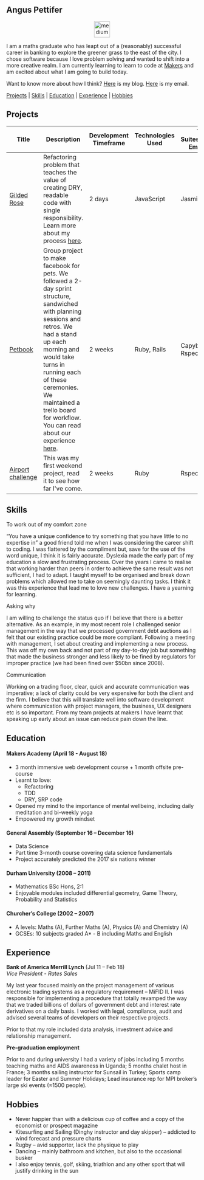 ## Angus Pettifer

<p align="center">
  <a href="https://medium.com/@angus.pettifer">
    <img src="http://www.webmasto.com/wp-content/uploads/2017/08/Medium-App-Icon-2017.png" alt="medium" hspace="50" height="42" width="42">
  </a>
</p>

I am a maths graduate who has leapt out of a (reasonably) successful career in banking to explore the greener grass to the east of the city. I chose software because I love problem solving and wanted to shift into a more creative realm. I am currently learning to learn to code at [Makers](https://makers.tech/) and am excited about what I am going to build today.

Want to know more about how I think? [Here](https://blog.makersacademy.com/painting-your-face-green-and-making-a-ship-out-of-glass-a-balancing-act-9fc2f9fc1f46) is my blog. [Here](mailto:angus.pettifer@gmail.com) is my email.


[Projects](#projects) | [Skills](#skills) | [Education](#education) | [Experience](#experience) | [Hobbies](#hobbies)

## Projects

| Title | Description | Development Timeframe | Technologies Used | Test Suites/CIs/CDs Employed |
|--|--|--|--|--|
| [Gilded Rose](https://github.com/anguspettifer/GildedRose-Refactoring-Kata/commits/master) | Refactoring problem that teaches the value of creating DRY, readable code with single responsibility. Learn more about my process [here](https://medium.com/@angus.pettifer/gilded-rose-the-approach-of-a-maker-c9cc3607499e). | 2 days | JavaScript | Jasmine |
| [Petbook](https://github.com/chrisrusselldigital/acebook-petbook) | Group project to make facebook for pets. We followed a 2-day sprint structure, sandwiched with planning sessions and retros. We had a stand up each morning and would take turns in running each of these ceremonies. We maintained a trello board for workflow. You can read about our experience [here](https://medium.com/makers-group-project).  | 2 weeks | Ruby, Rails | Capybara, Rspec |
| [Airport challenge](https://github.com/anguspettifer/airport_challenge) | This was my first weekend project, read it to see how far I've come.  | 2 weeks | Ruby | Rspec |


## Skills

To work out of my comfort zone

“You have a unique confidence to try something that you have little to no expertise in” a good friend told me when I was considering the career shift to coding. I was flattered by the compliment but, save for the use of the word unique, I think it is fairly accurate. Dyslexia made the early part of my education a slow and frustrating process. Over the years I came to realise that working harder than peers in order to achieve the same result was not sufficient, I had to adapt. I taught myself to be organised and break down problems which allowed me to take on seemingly daunting tasks. I think it was this experience that lead me to love new challenges. I have a yearning for learning.


Asking why

I am willing to challenge the status quo if I believe that there is a better alternative. As an example, in my most recent role I challenged senior management in the way that we processed government debt auctions as I felt that our existing practice could be more compliant. Following a meeting with management, I set about creating and implementing a new process. This was off my own back and not part of my day-to-day job but something that made the business stronger and less likely to be fined by regulators for improper practice (we had been fined over $50bn since 2008).


Communication

Working on a trading floor, clear, quick and accurate communication was imperative; a lack of clarity could be very expensive for both the client and the firm. I believe that this will translate well into software development where communication with project managers, the business, UX designers etc is so important. From my team projects at makers I have learnt that speaking up early about an issue can reduce pain down the line.

## Education

#### Makers Academy (April 18 - August 18)

- 3 month immersive web development course + 1 month offsite pre-course
- Learnt to love:
  - Refactoring
  - TDD
  - DRY, SRP code
- Opened my mind to the importance of mental wellbeing, including daily meditation and bi-weekly yoga
- Empowered my growth mindset

#### General Assembly (September 16 – December 16)

- Data Science
- Part time 3-month course covering data science fundamentals
- Project accurately predicted the 2017 six nations winner

#### Durham University (2008 – 2011)

- Mathematics BSc Hons, 2:1
- Enjoyable modules included differential geometry, Game Theory, Probability and Statistics

#### Churcher’s College (2002 – 2007)

- A levels: Maths (A), Further Maths (A), Physics (A) and Chemistry (A)
- GCSEs: 10 subjects graded A* - B including Maths and English

## Experience

**Bank of America Merrill Lynch** (Jul 11 – Feb 18)  
*Vice President - Rates Sales*

My last year focused mainly on the project management of various electronic trading systems as a regulatory requirement – MiFID II. I was responsible for implementing a procedure that totally revamped the way that we traded billions of dollars of government debt and interest rate derivatives on a daily basis. I worked with legal, compliance, audit and advised several teams of developers on their respective projects.

Prior to that my role included data analysis, investment advice and relationship management.

**Pre-graduation employment**

Prior to and during university I had a variety of jobs including 5 months teaching maths and AIDS awareness in Uganda; 5 months chalet host in France; 3 months sailing instructor for Sunsail in Turkey; Sports camp leader for Easter and Summer Holidays; Lead insurance rep for MPI broker’s large ski events (≈1500 people).

## Hobbies

- Never happier than with a delicious cup of coffee and a copy of the economist or prospect magazine
- Kitesurfing and Sailing (Dinghy instructor and day skipper) – addicted to wind forecast and pressure charts
- Rugby – avid supporter, lack the physique to play
- Dancing – mainly bathroom and kitchen, but also to the occasional busker
- I also enjoy tennis, golf, skiing, triathlon and any other sport that will justify drinking in the sun
